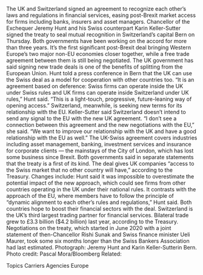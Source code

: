 The UK and Switzerland signed an agreement to recognize each other’s laws and regulations in financial services, easing post-Brexit market access for firms including banks, insurers and asset managers.
Chancellor of the Exchequer Jeremy Hunt and his Swiss counterpart Karin Keller-Sutter signed the treaty to seal mutual recognition in Switzerland’s capital Bern on Thursday. Both governments have been working on the accord for more than three years.
It’s the first significant post-Brexit deal bringing Western Europe’s two major non-EU economies closer together, while a free trade agreement between them is still being negotiated. The UK government has said signing new trade deals is one of the benefits of splitting from the European Union. Hunt told a press conference in Bern that the UK can use the Swiss deal as a model for cooperation with other countries too.
“It is an agreement based on deference: Swiss firms can operate inside the UK under Swiss rules and UK firms can operate inside Switzerland under UK rules,” Hunt said. “This is a light-touch, progressive, future-leaning way of opening access.”
Switzerland, meanwhile, is seeking new terms for its relationship with the EU. Keller-Sutter said Switzerland doesn’t intend to send any signal to the EU with the new UK agreement.
“I don’t see a connection between this agreement and the new negotiations with the EU,” she said. “We want to improve our relationship with the UK and have a good relationship with the EU as well.”
The UK-Swiss agreement covers industries including asset management, banking, investment services and insurance for corporate clients — the mainstays of the City of London, which has lost some business since Brexit. Both governments said in separate statements that the treaty is a first of its kind. The deal gives UK companies “access to the Swiss market that no other country will have,” according to the Treasury.
Changes include:
Hunt said it was impossible to overestimate the potential impact of the new approach, which could see firms from other countries operating in the UK under their national rules.
It contrasts with the approach of the EU, where members have to follow the principle of “dynamic alignment to each other’s rules and regulations,” Hunt said.
Both countries hope to boost their financial sectors with the deal. Switzerland is the UK’s third largest trading partner for financial services. Bilateral trade grew to £3.3 billion ($4.2 billion) last year, according to the Treasury.
Negotiations on the treaty, which started in June 2020 with a joint statement of then-Chancellor Rishi Sunak and Swiss finance minister Ueli Maurer, took some six months longer than the Swiss Bankers Association had last estimated.
Photograph: Jeremy Hunt and Karin Keller-Sutterin Bern. Photo credit: Pascal Mora/Bloomberg
Related:

Topics
Carriers
Agencies
Europe
